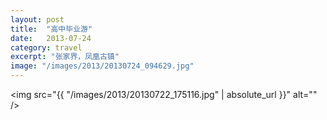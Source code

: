 ```yaml
---
layout: post
title:  "高中毕业游"
date:   2013-07-24
category: travel
excerpt: "张家界，凤凰古镇"
image: "/images/2013/20130724_094629.jpg"
---
```


<span class="image fit"><img src="{{ "/images/2013/20130722_175116.jpg" | absolute_url }}" alt="" /></span>
